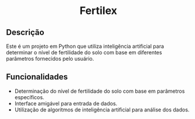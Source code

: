 <h1 align="center"> Fertilex </h1>

## Descrição
Este é um projeto em Python que utiliza inteligência artificial para determinar o nível de fertilidade do solo com base em diferentes parâmetros fornecidos pelo usuário.

## Funcionalidades
- Determinação do nível de fertilidade do solo com base em parâmetros específicos.
- Interface amigável para entrada de dados.
- Utilização de algoritmos de inteligência artificial para análise dos dados.
